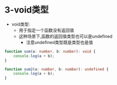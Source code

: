 # 3-void类型

- void类型:
  - 用于指定一个函数没有返回值
  - 这种场景下,函数的返回值类型也可以是undefined
    - 注意undefined类型既是类型也是值

```typescript
function sum(a: number, b: number): void {
    console.log(a + b);
}

function sum2(a: number, b: number): undefined {
    console.log(a + b);
}
```